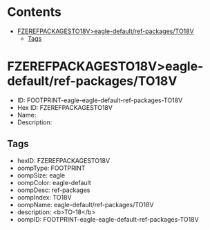 



Contents
========

* [FZEREFPACKAGESTO18V>eagle-default/ref-packages/TO18V](#fzerefpackagesto18veagle-defaultref-packagesto18v)
	* [Tags](#tags)

# FZEREFPACKAGESTO18V>eagle-default/ref-packages/TO18V

- ID: FOOTPRINT-eagle-eagle-default-ref-packages-TO18V
- Hex ID: FZEREFPACKAGESTO18V
- Name: 
- Description: 

## Tags

- hexID: FZEREFPACKAGESTO18V
- oompType: FOOTPRINT
- oompSize: eagle
- oompColor: eagle-default
- oompDesc: ref-packages
- oompIndex: TO18V
- oompName: eagle-default/ref-packages/TO18V
- description: &lt;b&gt;TO-18&lt;/b&gt;
- oompID: FOOTPRINT-eagle-eagle-default-ref-packages-TO18V
